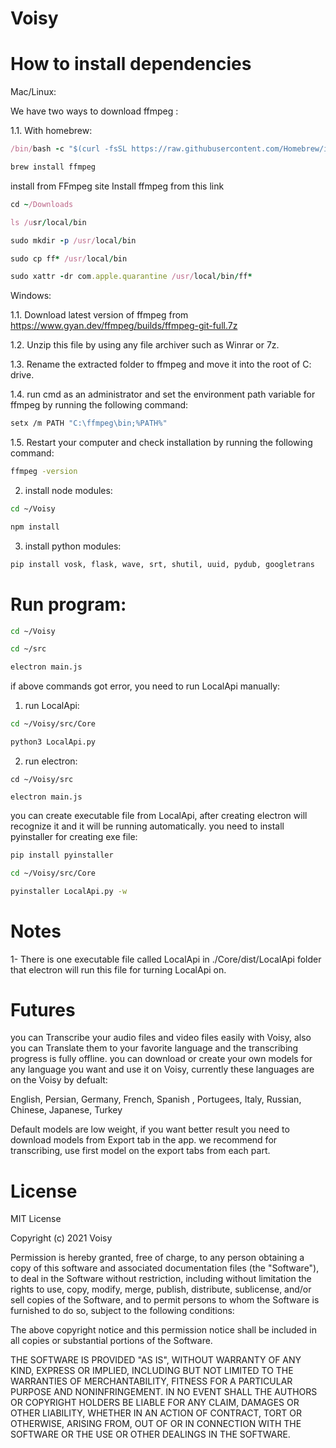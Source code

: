 # Voisy

# How to install dependencies

Mac/Linux:

We have two ways to download ffmpeg :

1.1. With homebrew:
```ruby
/bin/bash -c "$(curl -fsSL https://raw.githubusercontent.com/Homebrew/install/HEAD/install.sh)"

brew install ffmpeg
```

install from FFmpeg site
Install ffmpeg from this link
```ruby
cd ~/Downloads

ls /usr/local/bin

sudo mkdir -p /usr/local/bin

sudo cp ff* /usr/local/bin

sudo xattr -dr com.apple.quarantine /usr/local/bin/ff*
```

Windows:

1.1. Download latest version of ffmpeg from https://www.gyan.dev/ffmpeg/builds/ffmpeg-git-full.7z

1.2. Unzip this file by using any file archiver such as Winrar or 7z.

1.3. Rename the extracted folder to ffmpeg and move it into the root of C: drive.

1.4. run cmd as an administrator and set the environment path variable for ffmpeg by running the following command:

```bash
setx /m PATH "C:\ffmpeg\bin;%PATH%"
```

1.5. Restart your computer and check installation by running the following command:
```bash
ffmpeg -version
```




2. install node modules:
```bash
cd ~/Voisy

npm install
```

3. install python modules:
```bash
pip install vosk, flask, wave, srt, shutil, uuid, pydub, googletrans
```

# Run program:

```bash
cd ~/Voisy

cd ~/src

electron main.js
```

if above commands got error, you need to run LocalApi manually:

1. run LocalApi:
```bash
cd ~/Voisy/src/Core

python3 LocalApi.py
```

2. run electron:
```
cd ~/Voisy/src

electron main.js
```

you can create executable file from LocalApi, after creating electron will recognize it and it will be running automatically. you need to install pyinstaller for creating exe file:


```bash
pip install pyinstaller

cd ~/Voisy/src/Core

pyinstaller LocalApi.py -w
```

# Notes

1- There is one executable file called LocalApi in ./Core/dist/LocalApi folder that electron will run this file for turning LocalApi on.

# Futures

you can Transcribe your audio files and video files easily with Voisy, also you can Translate them to your favorite language and the transcribing progress is fully offline. you can download or create your own models for any language you want and use it on Voisy, currently these languages are on the Voisy by defualt:

English, Persian, Germany, French, Spanish , Portugees, Italy, Russian, Chinese, Japanese, Turkey

Default models are low weight, if you want better result you need to download models from Export tab in the app. we recommend for transcribing, use first model on the export tabs from each part.


# License

MIT License

Copyright (c) 2021 Voisy

Permission is hereby granted, free of charge, to any person obtaining a copy
of this software and associated documentation files (the "Software"), to deal
in the Software without restriction, including without limitation the rights
to use, copy, modify, merge, publish, distribute, sublicense, and/or sell
copies of the Software, and to permit persons to whom the Software is
furnished to do so, subject to the following conditions:

The above copyright notice and this permission notice shall be included in all
copies or substantial portions of the Software.

THE SOFTWARE IS PROVIDED "AS IS", WITHOUT WARRANTY OF ANY KIND, EXPRESS OR
IMPLIED, INCLUDING BUT NOT LIMITED TO THE WARRANTIES OF MERCHANTABILITY,
FITNESS FOR A PARTICULAR PURPOSE AND NONINFRINGEMENT. IN NO EVENT SHALL THE
AUTHORS OR COPYRIGHT HOLDERS BE LIABLE FOR ANY CLAIM, DAMAGES OR OTHER
LIABILITY, WHETHER IN AN ACTION OF CONTRACT, TORT OR OTHERWISE, ARISING FROM,
OUT OF OR IN CONNECTION WITH THE SOFTWARE OR THE USE OR OTHER DEALINGS IN THE
SOFTWARE.
